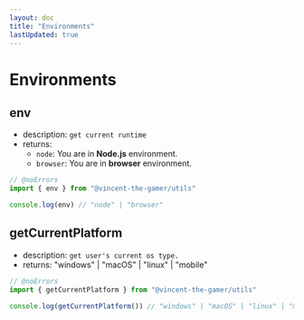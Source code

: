 ```yaml
---
layout: doc
title: "Environments"
lastUpdated: true
---
```

# Environments

## env
- description: `get current runtime`
- returns: 
    - `node`: You are in **Node.js** environment.
    - `browser`: You are in **browser** environment.

```ts twoslash
// @noErrors
import { env } from "@vincent-the-gamer/utils"

console.log(env) // "node" | "browser"
```

## getCurrentPlatform
- description: `get user's current os type.`
- returns: "windows" | "macOS" | "linux" | "mobile"

```ts twoslash
// @noErrors
import { getCurrentPlatform } from "@vincent-the-gamer/utils"

console.log(getCurrentPlatform()) // "windows" | "macOS" | "linux" | "mobile"
```
